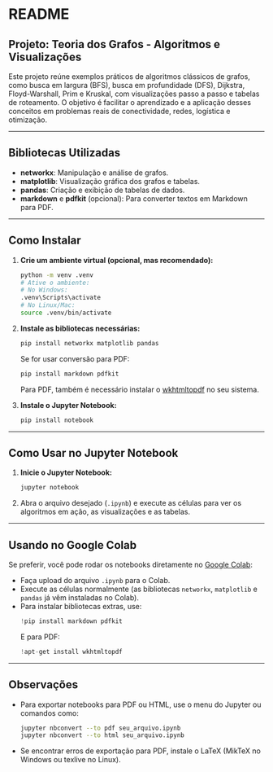 # README

## Projeto: Teoria dos Grafos - Algoritmos e Visualizações

Este projeto reúne exemplos práticos de algoritmos clássicos de grafos, como busca em largura (BFS), busca em profundidade (DFS), Dijkstra, Floyd-Warshall, Prim e Kruskal, com visualizações passo a passo e tabelas de roteamento. O objetivo é facilitar o aprendizado e a aplicação desses conceitos em problemas reais de conectividade, redes, logística e otimização.

---

## Bibliotecas Utilizadas

- **networkx**: Manipulação e análise de grafos.
- **matplotlib**: Visualização gráfica dos grafos e tabelas.
- **pandas**: Criação e exibição de tabelas de dados.
- **markdown** e **pdfkit** (opcional): Para converter textos em Markdown para PDF.

---

## Como Instalar

1. **Crie um ambiente virtual (opcional, mas recomendado):**
   ```bash
   python -m venv .venv
   # Ative o ambiente:
   # No Windows:
   .venv\Scripts\activate
   # No Linux/Mac:
   source .venv/bin/activate
   ```

2. **Instale as bibliotecas necessárias:**
   ```bash
   pip install networkx matplotlib pandas
   ```
   Se for usar conversão para PDF:
   ```bash
   pip install markdown pdfkit
   ```
   Para PDF, também é necessário instalar o [wkhtmltopdf](https://wkhtmltopdf.org/downloads.html) no seu sistema.

3. **Instale o Jupyter Notebook:**
   ```bash
   pip install notebook
   ```

---

## Como Usar no Jupyter Notebook

1. **Inicie o Jupyter Notebook:**
   ```bash
   jupyter notebook
   ```
2. Abra o arquivo desejado (`.ipynb`) e execute as células para ver os algoritmos em ação, as visualizações e as tabelas.

---

## Usando no Google Colab

Se preferir, você pode rodar os notebooks diretamente no [Google Colab](https://colab.research.google.com/):

- Faça upload do arquivo `.ipynb` para o Colab.
- Execute as células normalmente (as bibliotecas `networkx`, `matplotlib` e `pandas` já vêm instaladas no Colab).
- Para instalar bibliotecas extras, use:
  ```python
  !pip install markdown pdfkit
  ```
  E para PDF:
  ```python
  !apt-get install wkhtmltopdf
  ```

---

## Observações

- Para exportar notebooks para PDF ou HTML, use o menu do Jupyter ou comandos como:
  ```bash
  jupyter nbconvert --to pdf seu_arquivo.ipynb
  jupyter nbconvert --to html seu_arquivo.ipynb
  ```
- Se encontrar erros de exportação para PDF, instale o LaTeX (MikTeX no Windows ou texlive no Linux).


